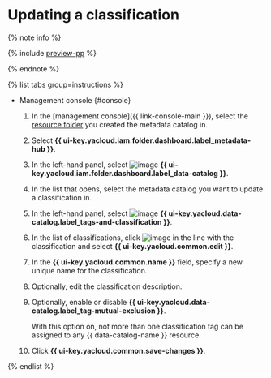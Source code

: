 # Updating a classification


{% note info %}

{% include [preview-pp](../../../_includes/preview-pp.md) %}

{% endnote %}


{% list tabs group=instructions %}

- Management console {#console}

  1. In the [management console]({{ link-console-main }}), select the [resource folder](../../../resource-manager/concepts/resources-hierarchy.md#folder) you created the metadata catalog in.
  1. Select **{{ ui-key.yacloud.iam.folder.dashboard.label_metadata-hub }}**.
  1. In the left-hand panel, select ![image](../../../_assets/console-icons/folder-magnifier.svg) **{{ ui-key.yacloud.iam.folder.dashboard.label_data-catalog }}**.
  1. In the list that opens, select the metadata catalog you want to update a classification in.
  1. In the left-hand panel, select ![image](../../../_assets/console-icons/tag.svg) **{{ ui-key.yacloud.data-catalog.label_tags-and-classification }}**.
  1. In the list of classifications, click ![image](../../../_assets/console-icons/ellipsis.svg) in the line with the classification and select **{{ ui-key.yacloud.common.edit }}**.
  1. In the **{{ ui-key.yacloud.common.name }}** field, specify a new unique name for the classification.
  1. Optionally, edit the classification description.
  1. Optionally, enable or disable **{{ ui-key.yacloud.data-catalog.label_tag-mutual-exclusion }}**.

      With this option on, not more than one classification tag can be assigned to any {{ data-catalog-name }} resource.

  1. Click **{{ ui-key.yacloud.common.save-changes }}**.

{% endlist %}
